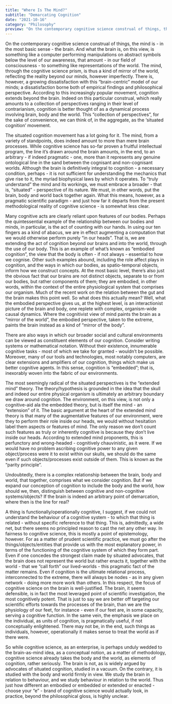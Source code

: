 ```yaml
---
title: "Where Is The Mind?"
subtitle: "Demarcating Cognition"
date: "2021-10-16"
category: "Philosophy"
preview: "On the contemporary cognitive science construal of things, the mind is - in the most basic sense - the brain. And what the brain is, on this view, is something like a computer performing manipulations on abstract symbols below the level of our awareness, that amount..."
---
```


On the contemporary cognitive science construal of things, the mind is - in the most basic sense - the brain. And what the brain is, on this view, is something like a computer performing manipulations on abstract symbols below the level of our awareness, that amount - in our field of consciousness - to something like representations of the world. The mind, through the cognitive science prism, is thus a kind of mirror of the world, reflecting the reality beyond our minds, however imperfectly. There is, however, a growing dissatisfaction with this “brain-centric” model of our minds; a dissatisfaction borne both of empirical findings and philosophical perspective. According to this increasingly popular movement, cognition extends beyond the brain. Indeed on this particular construal, which really amounts to a collection of perspectives ranging in their level of contrarianism, cognition is better thought of as a dynamical process involving brain, body and the world. This “collection of perspectives”, for the sake of convenience, we can think of, in the aggregate, as the ‘situated cognition’ movement.

The situated cognition movement has a lot going for it. The mind, from a variety of standpoints, does indeed amount to more than mere brain processes. While cognitive science has so-far proven a fruitful intellectual program, the line it’s drawn around the brain amounts, in the end, to an arbitrary - if indeed pragmatic - one, more than it represents any genuine ontological line in the sand between the cognisant and non-cognisant worlds. Although the brain is definitively integral to cognition - a necessary condition, perhaps - it is not sufficient for understanding the mechanics that give rise to it, the myriad biophysical laws by which it operates. To “truly understand” the mind and its workings, we must embrace a broader - that is, “situated” - perspective of its nature. We must, in other words, put the brain, body and world back together again. What this means, however, as a pragmatic scientific paradigm - and just how far it departs from the present methodological reality of cognitive science - is somewhat less clear.

Many cognitive acts are clearly reliant upon features of our bodies. Perhaps the quintessential example of the relationship between our bodies and minds, in particular, is the act of counting with our hands. In using our ten fingers as a kind of abacus, we are in effect augmenting a computation that we would otherwise perform purely “in our heads”. That is, we are extending the act of cognition beyond our brains and into the world, through the use of our body. This is an example of what’s known as “embodied cognition”, the view that the body is often - if not always - essential to how we cognise. Other such examples abound, including the role affect plays in cognition, and the ways in which our bodies, as spatio-temporal objects, inform how we construct concepts. At the most basic level, there’s also just the obvious fact that our brains are not distinct objects, separate to or from our bodies, but rather components of them; they are embodied, in other words, within the context of the entire physiological system that comprises our organism. Much of the recent work on the relation between the gut and the brain makes this point well. So what does this actually mean? Well, what the embodied perspective gives us, at the highest level, is an interactionist picture of the brain and body, one replete with complex, organism-wide causal dynamics. Where the cognitivist view of mind paints the brain as a “mirror of the world”, the embodied perspective, taken to the extreme, paints the brain instead as a kind of “mirror of the body”.

There are also ways in which our broader social and cultural environments can be viewed as constituent elements of our cognition. Consider writing systems or mathematical notation. Without their existence, innumerable cognitive tasks - most of which we take for granted - wouldn’t be possible. Moreover, many of our tools and technologies, most notably computers, are clear extensions and amplifiers of our cognition, things which make us better cognitive agents. In this sense, cognition is “embedded”; that is, inexorably woven into the fabric of our environments.

The most seemingly radical of the situated perspectives is the “extended mind” theory. The theory/hypothesis is grounded in the idea that the skull and indeed our entire physical organism is ultimately an arbitrary boundary we draw around cognition. The environment, on this view, is not only a cognitive-aid ala the embedded theory, but is itself the mind - an “extension” of it. The basic argument at the heart of the extended mind theory is that many of the augmentative features of our environment, were they to perform their role inside our heads, we would without hesitation label them aspects or features of mind. The only reason we don’t count such features as truly or inherently cognitive is because they don’t live inside our heads. According to extended mind proponents, this is perfunctory and wrong-headed - cognitively chauvinistic, as it were. If we would have no problem ascribing cognitive power to any given object/process were it to exist within our skulls, we should do the same even if such objects/processes exist outside of them. This is known as the “parity principle”.

Undoubtedly, there is a complex relationship between the brain, body and world, that together, comprises what we consider cognition. But if we expand our conception of cognition to include the body and the world, how should we, then, distinguish between cognitive and non-cognitive systems/objects? If the brain is indeed an arbitrary point of demarcation, where then is the line for real?

A thing is functionally/operationally cognitive, I suggest, if we could not understand the behaviour of a cognitive system - to which that thing is related - without specific reference to that thing. This is, admittedly, a wide net, but there seems no principled reason to cast the net any other way. In fairness to cognitive science, this is mostly a point of epistemology, however. For as a matter of prudent scientific practice, we must go after the things/objects/entities that provide us with the most explanatory power, in terms of the functioning of the cognitive system of which they form part. Even if one concedes the strongest claim made by situated advocates, that the brain does not represent the world but rather enacts it, together with the world - that we “call forth” our lived-worlds - this pragmatic fact of the matter remains. Even if cognition is the ultimate relational process, interconnected to the extreme, there will always be nodes - as in any given network - doing more more work than others. In this respect, the focus of cognitive science on the brain is well-justified. The brain, it seems defensible, is in fact the most leveraged point of scientific investigation, the most cognitively potent. That is just to say we are better off targeting our scientific efforts towards the processes of the brain, than we are the physiology of our feet, for instance - even if our feet are, in some capacity, serving a cognitive function. In the same vein, the emphasis we place on the individual, as units of cognition, is pragmatically useful, if not conceptually enlightened. There may not be, in the end, such things as individuals, however, operationally it makes sense to treat the world as if there were.

So while cognitive science, as an enterprise, is perhaps unduly wedded to the brain-as-mind idea, as a conceptual notion, as a matter of methodology, cognitive science already takes the body and the world, as elements of cognition, rather seriously. The brain is not, as is widely argued by advocates of situated cognition, studied in a vacuum. On the contrary, it is studied with the body and world firmly in view. We study the brain in relation to behaviour, and we study behaviour in relation to the world. Thus just how different an embodied or embedded or extended or enacted - choose your “e” - brand of cognitive science would actually look, in practice, beyond the philosophical gloss, is highly unclear.
